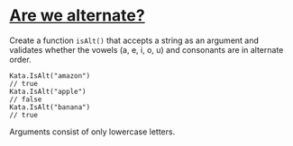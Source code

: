 # [Are we alternate?](https://www.codewars.com/kata/59325dc15dbb44b2440000af)

Create a function `isAlt()` that accepts a string as an argument and validates whether the vowels (a, e, i, o, u) and consonants are in alternate order.

```
Kata.IsAlt("amazon")
// true
Kata.IsAlt("apple")
// false
Kata.IsAlt("banana")
// true
```

Arguments consist of only lowercase letters.